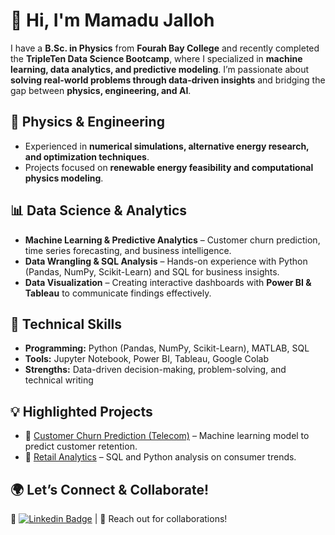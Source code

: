 # 👋 Hi, I'm Mamadu Jalloh

I have a **B.Sc. in Physics** from **Fourah Bay College** and recently completed the **TripleTen Data Science Bootcamp**, where I specialized in **machine learning, data analytics, and predictive modeling**. I’m passionate about **solving real-world problems through data-driven insights** and bridging the gap between **physics, engineering, and AI**.

## 🔬 Physics & Engineering
- Experienced in **numerical simulations, alternative energy research, and optimization techniques**.
- Projects focused on **renewable energy feasibility and computational physics modeling**.

## 📊 Data Science & Analytics
- **Machine Learning & Predictive Analytics** – Customer churn prediction, time series forecasting, and business intelligence.
- **Data Wrangling & SQL Analysis** – Hands-on experience with Python (Pandas, NumPy, Scikit-Learn) and SQL for business insights.
- **Data Visualization** – Creating interactive dashboards with **Power BI & Tableau** to communicate findings effectively.

## 🚀 Technical Skills
- **Programming:** Python (Pandas, NumPy, Scikit-Learn), MATLAB, SQL  
- **Tools:** Jupyter Notebook, Power BI, Tableau, Google Colab  
- **Strengths:** Data-driven decision-making, problem-solving, and technical writing  

## 💡 Highlighted Projects
- 📌 [Customer Churn Prediction (Telecom)](https://github.com/Mamphia/Churn_pro) – Machine learning model to predict customer retention.  
- 📌 [Retail Analytics](https://github.com/Mamphia/Integrated-Project-1) – SQL and Python analysis on consumer trends.   

## 🌍 Let’s Connect & Collaborate!
💼 [![Linkedin Badge](https://img.shields.io/badge/linkedin-%231E77B5.svg?&style=for-the-badge&logo=linkedin&logoColor=white=https://www.linkedin.com/in/mamadu-jalloh/)](https://www.linkedin.com/in/mamadu-jalloh-bb650a349/) | 📧 Reach out for collaborations!
